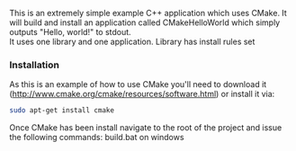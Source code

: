 This is an extremely simple example C++ application which uses CMake. 
It will build and install an application called CMakeHelloWorld which simply outputs "Hello, world!" to stdout.  
It uses one library and one application.
Library has install rules set

### Installation ###
As this is an example of how to use CMake you'll need to download it (http://www.cmake.org/cmake/resources/software.html) or install it via:
```bash
sudo apt-get install cmake
```
Once CMake has been install navigate to the root of the project and issue the following commands:
build.bat on windows

